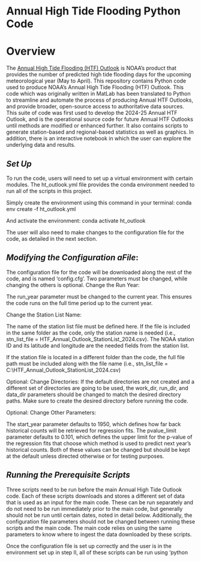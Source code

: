 # Annual High Tide Flooding Python Code

# Overview

The [Annual High Tide Flooding (HTF) Outlook](https://tidesandcurrents.noaa.gov/high-tide-flooding/annual-outlook.html) is NOAA’s product that provides the number of predicted high tide flooding days for the upcoming meteorological year (May to April). This repository contains Python code used to produce NOAA’s Annual High Tide Flooding (HTF) Outlook. This code which was originally written in MatLab has been translated to Python to streamline and automate the process of producing Annual HTF Outlooks, and provide broader, open-source access to authoritative data sources. This suite of code was first used to develop the 2024-25 Annual HTF Outlook, and is the operational source code for future Annual HTF Outlooks until methods are modified or enhanced further. It also contains scripts to generate station-based and regional-based statistics as well as graphics. In addition, there is an interactive notebook in which the user can explore the underlying data and results.

## ***Set Up***
To run the code, users will need to set up a virtual environment with certain modules. The ht_outlook.yml file provides the conda environment needed to run all of the scripts in this project. 

Simply create the environment using this command in your terminal:
conda env create -f ht_outlook.yml

And activate the environment:
conda activate ht_outlook

The user will also need to make changes to the configuration file for the code, as detailed in the next section.

## ***Modifying the Configuration aFile***:
The configuration file for the code will be downloaded along the rest of the code, and is named ‘config.cfg’. Two parameters must be changed, while changing the others is optional.
Change the Run Year: 

The run_year parameter must be changed to the current year. This ensures the code runs on the full time period up to the current year. 

Change the Station List Name:

The name of the station list file must be defined here. If the file is included in the same folder as the code, only the station name is needed (i.e., stn_list_file = HTF_Annual_Outlook_StationList_2024.csv). The NOAA station ID and its latitude and longitude are the needed fields from the station list.

If the station file is located in a different folder than the code, the full file path must be included along with the file name (i.e., stn_list_file = C:\HTF_Annual_Outlook_StationList_2024.csv)

Optional: Change Directories:
If the default directories are not created and a different set of directories are going to be used, the work_dir, run_dir, and data_dir parameters should be changed to match the desired directory paths. Make sure to create the desired directory before running the code.

Optional: Change Other Parameters:

The start_year parameter defaults to 1950, which defines how far back historical counts will be retrieved for regression fits. The pvalue_limit parameter defaults to 0.101, which defines the upper limit for the p-value of the regression fits that choose which method is used to predict next year’s historical counts. Both of these values can be changed but should be kept at the default unless directed otherwise or for testing purposes.  

## ***Running the Prerequisite Scripts***
Three scripts need to be run before the main Annual High Tide Outlook code. Each of these scripts downloads and stores a different set of data that is used as an input for the main code. These can be run separately and do not need to be run immediately prior to the main code, but generally should not be run until certain dates, noted in detail below. Additionally, the configuration file parameters should not be changed between running these scripts and the main code. The main code relies on using the same parameters to know where to ingest the data downloaded by these scripts. 

Once the configuration file is set up correctly and the user is in the environment set up in step II, all of these scripts can be run using ‘python <script name>’  in the folder with the code.

The ***ENSO Forecast Average***
The script enso_forecast_avg.py downloads the average of models for the ENSO forecast of the upcoming meteorological year, which will be used to calculate the predicted range of flooding values for the next year. This should generally only be run once the June forecast is released. It can be prior to this, but it will instead download the average from the most recent month’s forecast which typically should not be used for the Annual outlook. 

## ***ENSO ONI Annual Means***
The script enso_oni_download.py downloads the ONI values for each month for the period specified by the configuration file, and averages them by calendar year, meteorological year, and the ‘cool’ season of November to March. This data is necessary to incorporate ENSO into the regression fit methods. The meteorological year averages are used as an input for the main code, so this script should only be run after April to get the full data for the last meteorological year. 

## ***Historic Flood Counts***
The script historic_flood_counts.py downloads the flood counts for every meteorological year over the time period specified in the configuration file for every station in the station list. This data is critical to develop the regression that will be used to predict the next year’s flooding days. This module should only be run once CO-OPS water level data is processed and verified hourly water levels for April of the current year, typically completed by the end of May. 

## ***Annual High Tide Outlook Python Prediction Script***
The script regression_fit.py calculates regression coefficients to fit historical data. It also calculates p-values for the fitness of these coefficients and chooses one regression model based on a decision tree to calculate the predicted values for the next year. This script should only be run after the three scripts in part III are run, as it requires this information to create the predictions. The script can be run with the command ‘python regression_fit.py’ in the same folder as the code. 
The script creates two CSV files, which are prepended by the run year to distinguish between different annual runs:
HTF_Annual_Outlook.csv: The primary output which summarizes the method chosen and the range of predicted days for each station
HTF_Annual_Outlook_full_data.csv: A more detailed output that includes all of the coefficients for each method as well as the p-values and RMSEs for each. This is primarily used for the graphics and statistics scripts but can also be used to better understand why a method was or was not chosen.
Generally, only the first file is utilized as part of the final results for the Annual High Tide Outlook. The full data file instead enables the next step of the process, running the graphics and statistics scripts. These files will be saved to the directory specified in the configuration file in the data_dir parameter. 

## ***HTF Annual Outlook Graphics*** 
This script HTF_annual_outlook_graphics.py takes the results from the regression_fit.py and outputs graphics. The first plot is a long-term station plot containing historical annual observations (blue bars), historical trend (black line), historical trend with ENSO sensitivity (for applicable stations) (red line), next year's prediction from historical trend (black bar), and next year's prediction w/ ENSO sensitivity (red bar when applicable). Next the script outputs a series of maps with complementary data csv(s) to accompany them. The first map shows the upper range of 2024-25 Outlook Predictions, the second map shows 2024-25 predicted increases in HTF since 2000, and the third shows the impact of ENSO on the predicted HTF annual outlook.

## ***HTF Annual Outlook Statistics***
This script HTF_annual_outlook_stats.py takes the results from the regression_fit.py and outputs two csv(s). The first is 2024_HTF_Annual_Outlook_station_stats.py which outputs different statistics on last years observations and the next year's prediction at each station. The second is 2024_HTF_Annual_Outlook_region.py which outputs summary statistics for each region [US (includes ALL stations), CONUS (continental US),  (Northeast), MID (Mid-Atlantic), SE (Southeast), EGC (Eastern Gulf Coast), WGC (Western Gulf Coast), SW (Southwest), NW (Northwest), AK (Alaska), CAR (Caribbean), and PAC (Pacific Islands)]

# Interactive notebooks

## ***AnnualHTFoutlook_Exploration_Notebook***
This is an interactive notebook to view results of the Annual Outlook both nationally and for individual stations. There are three required files which are included but can also be generated by the regression_fit.py. They are 2024_HTF_Annual_Outlook_full_data, HTF_Annual_Outlook_StationList_2024, and oni_annual_means_1950_2023.

## ***SLR_Scenarios_APIretrieval_plotting***
The projection of future sea levels that are shown in CO-OPS' [Relative Sea Level Trends](https://tidesandcurrents.noaa.gov/sltrends/sltrends.html) page were released in 2022 by the [U.S. interagency task force](https://oceanservice.noaa.gov/hazards/sealevelrise/sealevelrise-tech-report-sections.html) in preparation for the Fifth National Climate Assessment. The projections for 5 sea level change scenarios are expected to assist decision makers in responding to local relative sea level rise. 

## ***HTF_APIretrieval_MultiYear_Heatmap***
The ***HTF API retrieval MultiYear Heatmap*** notebook is designed to show users the heatmap of historical flood hours/days, where the observed water level was more than the specified [National Ocean Service (NOS) flooding thresholds](https://www.tidesandcurrents.noaa.gov/publications/techrpt86_PaP_of_HTFlooding.pdf).

Users can explore CO-OPS' available oceanographic and meteorological data products at https://tidesandcurrents.noaa.gov.

#### For additional information, contact:

NOAA's Center for Operational Oceanographic Products and Services, [Coastal Hazards Branch](https://tidesandcurrents.noaa.gov/coastal_hazards.html)


nos.co-ops.chb@noaa.gov


## NOAA Open Source Disclaimer

This repository is a scientific product and is not official communication of the National Oceanic and Atmospheric Administration, or the United States Department of Commerce. All NOAA GitHub project code is provided on an 'as is' basis and the user assumes responsibility for its use. Any claims against the Department of Commerce or Department of Commerce bureaus stemming from the use of this GitHub project will be governed by all applicable Federal law. Any reference to specific commercial products, processes, or services by service mark, trademark, manufacturer, or otherwise, does not constitute or imply their endorsement, recommendation or favoring by the Department of Commerce. The Department of Commerce seal and logo, or the seal and logo of a DOC bureau, shall not be used in any manner to imply endorsement of any commercial product or activity by DOC or the United States Government.

## License

Software code created by U.S. Government employees is not subject to copyright in the United States (17 U.S.C. �105). The United States/Department of Commerce reserves all rights to seek and obtain copyright protection in countries other than the United States for Software authored in its entirety by the Department of Commerce. To this end, the Department of Commerce hereby grants to Recipient a royalty-free, nonexclusive license to use, copy, and create derivative works of the Software outside of the United States.

